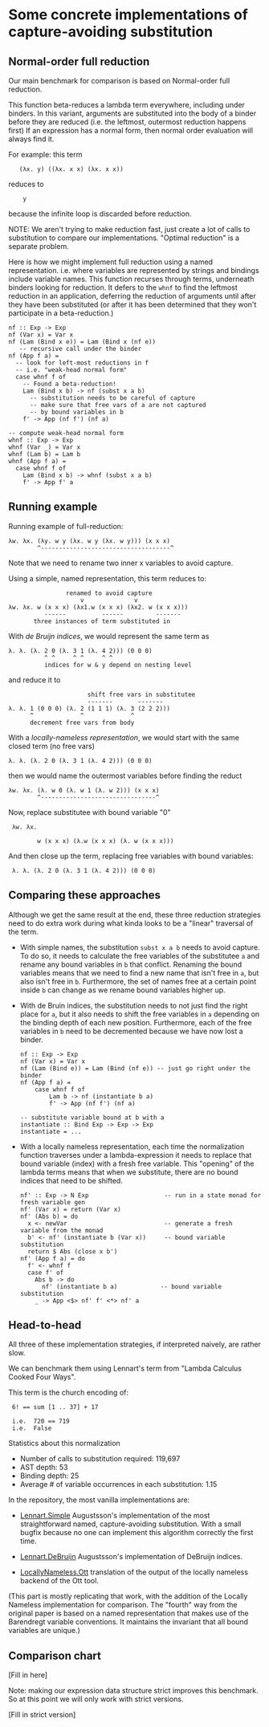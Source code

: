 Some concrete implementations of capture-avoiding substitution
==============================================================

Normal-order full reduction
---------------------------

Our main benchmark for comparison is based on Normal-order full reduction.

This function beta-reduces a lambda term everywhere, including under binders. In this variant, arguments are substituted into the body of a binder before they are reduced (i.e. the leftmost, outermost reduction happens first)
If an expression has a normal form, then normal order evaluation will always find it.

For example: this term

       (λx. y) ((λx. x x) (λx. x x))

reduces to 

        y

because the infinite loop is discarded before reduction.

NOTE: We aren't trying to make reduction fast, just create a lot of calls to substitution to compare our implementations. "Optimal reduction" is a separate problem.

Here is how we might implement full reduction using a named 
representation. i.e. where variables are represented by strings and bindings include variable names. This function recurses through terms, underneath binders looking for reduction. It defers to the `whnf` to find the leftmost reduction in an application, deferring the reduction of arguments until after they have been substituted (or after it has been determined that they won't participate in a beta-reduction.)

    nf :: Exp -> Exp
    nf (Var x) = Var x
    nf (Lam (Bind x e)) = Lam (Bind x (nf e))
       -- recursive call under the binder
    nf (App f a) =
      -- look for left-most reductions in f
      -- i.e. "weak-head normal form"
      case whnf f of
        -- Found a beta-reduction!
        Lam (Bind x b) -> nf (subst x a b)
          -- substitution needs to be careful of capture
          -- make sure that free vars of a are not captured
          -- by bound variables in b
        f' -> App (nf f') (nf a)

    -- compute weak-head normal form
    whnf :: Exp -> Exp
    whnf (Var _) = Var x
    whnf (Lam b) = Lam b
    whnf (App f a) =
      case whnf f of
        Lam (Bind x b) -> whnf (subst x a b)
        f' -> App f' a

Running example
----------------

Running example of full-reduction:

                
    λw. λx. (λy. w y (λx. w y (λx. w y))) (x x x)
            ^------------------------------------^           

Note that we need to rename two inner x variables to avoid capture. 

Using a simple, named representation, this term reduces to:
                 
                    renamed to avoid capture
                        v              v
    λw. λx. w (x x x) (λx1.w (x x x) (λx2. w (x x x)))
              ------          ------         -------
           three instances of term substituted in 
    
With *de Bruijn indices*, we would represent the same term 
as 

    λ. λ. (λ. 2 0 (λ. 3 1 (λ. 4 2))) (0 0 0)
              ^ ^     ^ ^     ^ ^ 
              indices for w & y depend on nesting level


and reduce it to 

                          shift free vars in substitutee
                          -------       -------
    λ. λ. 1 (0 0 0) (λ. 2 (1 1 1) (λ. 3 (2 2 2)))
          ^             ^             ^ 
          decrement free vars from body

With a *locally-nameless representation*, we would start with 
the same closed term (no free vars)

    λ. λ. (λ. 2 0 (λ. 3 1 (λ. 4 2))) (0 0 0)

then we would name the outermost variables before finding 
the reduct

    λw. λx. (λ. w 0 (λ. w 1 (λ. w 2))) (x x x)
            ^--------------------------------^

Now, replace substitutee with bound variable "0"

     λw. λx.

            w (x x x) (λ.w (x x x) (λ. w (x x x)))

And then close up the term, replacing free variables with 
bound variables:

     λ. λ. (λ. 2 0 (λ. 3 1 (λ. 4 2))) (0 0 0)

  
Comparing these approaches
--------------------------

Although we get the same result at the end, these three 
reduction strategies need to do extra work during what 
kinda looks to be a "linear" traversal of the term.

* With simple names, the substitution `subst x a b` needs to avoid capture. To do so, it needs to calculate the free variables of the substitutee `a` and rename any bound variables in `b` that conflict. Renaming the bound variables means that we need to find a new name that isn't free in `a`, but also isn't free in `b`. Furthermore, the set of names free at a  certain point inside `b` can change as we rename bound variables higher up.

* With de Bruin indices, the substitution needs to not just find the right place for `a`, but it also needs to shift the free variables in `a` depending on the binding depth of each new position. Furthermore, each of the free variables in `b` need to be decremented because we have now lost a binder.

      nf :: Exp -> Exp
      nf (Var x) = Var x
      nf (Lam (Bind e)) = Lam (Bind (nf e)) -- just go right under the binder
      nf (App f a) =
          case whnf f of
              Lam b -> nf (instantiate b a)   
              f' -> App (nf f') (nf a)

      -- substitute variable bound at b with a
      instantiate :: Bind Exp -> Exp -> Exp
      instantiate = ... 

* With a locally nameless representation, each time the normalization function traverses under a lambda-expression it needs to replace that bound variable (index) with a fresh free variable. This "opening" of the lambda terms means that when we substitute, there are no bound indices that need to be shifted. 

      nf' :: Exp -> N Exp                     -- run in a state monad for fresh variable gen
      nf' (Var x) = return (Var x)
      nf' (Abs b) = do 
        x <- newVar                           -- generate a fresh variable from the monad
        b' <- nf' (instantiate b (Var x))     -- bound variable substitution
        return $ Abs (close x b')
      nf' (App f a) = do
        f' <- whnf f
        case f' of
          Abs b -> do
            nf' (instantiate b a)            -- bound variable substitution
          _ -> App <$> nf' f' <*> nf' a

Head-to-head
------------

All three of these implementation strategies, if interpreted naively, are rather slow.

We can benchmark them using Lennart's term from "Lambda Calculus Cooked Four Ways". 

This term is the church encoding of: 
     
     6! == sum [1 .. 37] + 17

     i.e.  720 == 719
     i.e.  False

Statistics about this normalization
 - Number of calls to substitution required: 119,697
 - AST depth: 53
 - Binding depth: 25
 - Average # of variable occurrences in each substitution: 1.15

In the repository, the most vanilla implementations are:

- [Lennart.Simple](lib/Lennart/Simple.hs) Augustsson's implementation of the most straightforward named, capture-avoiding substitution. With a small bugfix because no one can implement this algorithm correctly the first time.

- [Lennart.DeBruijn](lib/Lennart/DeBruijn.hs) Augustsson's implementation of DeBruijn indices.

- [LocallyNameless.Ott](lib/LocallyNameless.hs) translation of the output of the locally nameless backend of the Ott tool.

(This part is mostly replicating that work, with the addition of the Locally Nameless implementation for comparison. The "fourth" way from the original paper is based on a named representation that makes use of the Barendregt variable conventions. It maintains the invariant that all bound variables are unique.)

Comparison chart
----------------

[Fill in here]

Note: making our expression data structure strict improves this benchmark. So at this point we will only work with strict versions.

[Fill in strict version]


